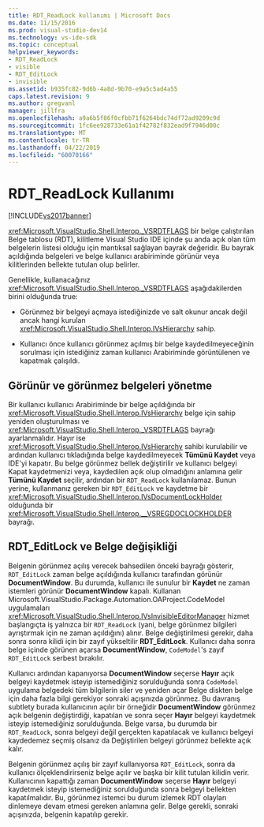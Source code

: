 ```yaml
---
title: RDT_ReadLock kullanımı | Microsoft Docs
ms.date: 11/15/2016
ms.prod: visual-studio-dev14
ms.technology: vs-ide-sdk
ms.topic: conceptual
helpviewer_keywords:
- RDT_ReadLock
- visible
- RDT_EditLock
- invisible
ms.assetid: b935fc82-9d6b-4a8d-9b70-e9a5c5ad4a55
caps.latest.revision: 9
ms.author: gregvanl
manager: jillfra
ms.openlocfilehash: a9a6b5f86f0cfbb71f6264bdc74df72ad9209c9d
ms.sourcegitcommit: 1fc6ee928733e61a1f42782f832ead9f7946d00c
ms.translationtype: MT
ms.contentlocale: tr-TR
ms.lasthandoff: 04/22/2019
ms.locfileid: "60070166"
---
```

# <a name="rdtreadlock-usage"></a>RDT_ReadLock Kullanımı
[!INCLUDE[vs2017banner](../../includes/vs2017banner.md)]

<xref:Microsoft.VisualStudio.Shell.Interop._VSRDTFLAGS> bir belge çalıştırılan Belge tablosu (RDT), kilitleme Visual Studio IDE içinde şu anda açık olan tüm belgelerin listesi olduğu için mantıksal sağlayan bayrak değeridir. Bu bayrak açıldığında belgeleri ve belge kullanıcı arabiriminde görünür veya kilitlerinden bellekte tutulan olup belirler.  
  
 Genellikle, kullanacağınız <xref:Microsoft.VisualStudio.Shell.Interop._VSRDTFLAGS> aşağıdakilerden birini olduğunda true:  
  
- Görünmez bir belgeyi açmaya istediğinizde ve salt okunur ancak değil ancak hangi kurulan <xref:Microsoft.VisualStudio.Shell.Interop.IVsHierarchy> sahip.  
  
- Kullanıcı önce kullanıcı görünmez açılmış bir belge kaydedilmeyeceğinin sorulması için istediğiniz zaman kullanıcı Arabiriminde görüntülenen ve kapatmak çalışıldı.  
  
## <a name="how-to-manage-visible-and-invisible-documents"></a>Görünür ve görünmez belgeleri yönetme  
 Bir kullanıcı kullanıcı Arabiriminde bir belge açıldığında bir <xref:Microsoft.VisualStudio.Shell.Interop.IVsHierarchy> belge için sahip yeniden oluşturulması ve <xref:Microsoft.VisualStudio.Shell.Interop._VSRDTFLAGS> bayrağı ayarlanmalıdır. Hayır ise <xref:Microsoft.VisualStudio.Shell.Interop.IVsHierarchy> sahibi kurulabilir ve ardından kullanıcı tıkladığında belge kaydedilmeyecek **Tümünü Kaydet** veya IDE'yi kapatır. Bu belge görünmez bellek değiştirilir ve kullanıcı belgeyi Kapat kaydetmenizi veya, kaydedilen açık olup olmadığını anlamına gelir **Tümünü Kaydet** seçilir, ardından bir `RDT_ReadLock` kullanılamaz. Bunun yerine, kullanmanız gereken bir `RDT_EditLock` ve kaydetme bir <xref:Microsoft.VisualStudio.Shell.Interop.IVsDocumentLockHolder> olduğunda bir <xref:Microsoft.VisualStudio.Shell.Interop.__VSREGDOCLOCKHOLDER> bayrağı.  
  
## <a name="rdteditlock-and-document-modification"></a>RDT_EditLock ve Belge değişikliği  
 Belgenin görünmez açılış verecek bahsedilen önceki bayrağı gösterir, `RDT_EditLock` zaman belge açıldığında kullanıcı tarafından görünür **DocumentWindow**. Bu durumda, kullanıcı ile sunulur bir **Kaydet** ne zaman istemleri görünür **DocumentWindow** kapalı. Kullanan Microsoft.VisualStudio.Package.Automation.OAProject.CodeModel uygulamaları <xref:Microsoft.VisualStudio.Shell.Interop.IVsInvisibleEditorManager> hizmet başlangıçta iş yalnızca bir `RDT_ReadLock` (yani, belge görünmez bilgileri ayrıştırmak için ne zaman açıldığını) alınır. Belge değiştirilmesi gerekir, daha sonra sonra kilidi için bir zayıf yükseltilir **RDT_EditLock**. Kullanıcı daha sonra belge içinde görünen açarsa **DocumentWindow**, `CodeModel`'s zayıf `RDT_EditLock` serbest bırakılır.  
  
 Kullanıcı ardından kapanıyorsa **DocumentWindow** seçerse **Hayır** açık belgeyi kaydetmek isteyip istemediğiniz sorulduğunda sonra `CodeModel` uygulama belgedeki tüm bilgilerin siler ve yeniden açar Belge diskten belge için daha fazla bilgi gerekiyor sonraki açışınızda görünmez. Bu davranış subtlety burada kullanıcının açılır bir örneğidir **DocumentWindow** görünmez açık belgenin değiştirdiği, kapatılan ve sonra seçer **Hayır** belgeyi kaydetmek isteyip istemediğiniz sorulduğunda. Belge varsa, bu durumda bir `RDT_ReadLock`, sonra belgeyi değil gerçekten kapatılacak ve kullanıcı belgeyi kaydedemez seçmiş olsanız da Değiştirilen belgeyi görünmez bellekte açık kalır.  
  
 Belgenin görünmez açılış bir zayıf kullanıyorsa `RDT_EditLock`, sonra da kullanıcı ölçeklendirirseniz belge açılır ve başka bir kilit tutulan kilidin verir. Kullanıcının kapattığı zaman **DocumentWindow** seçerse **Hayır** belgeyi kaydetmek isteyip istemediğiniz sorulduğunda sonra belgeyi bellekten kapatılmalıdır. Bu, görünmez istemci bu durum izlemek RDT olayları dinlemeye devam etmesi gereken anlamına gelir. Belge gerekli, sonraki açışınızda, belgenin kapatılıp gerekir.
